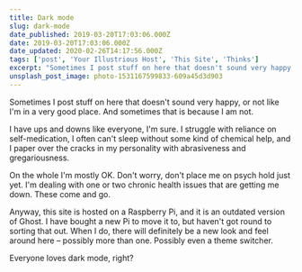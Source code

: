 ```yaml
---
title: Dark mode
slug: dark-mode
date_published: 2019-03-20T17:03:06.000Z
date: 2019-03-20T17:03:06.000Z
date_updated: 2020-02-26T14:17:56.000Z
tags: ['post', 'Your Illustrious Host', 'This Site', 'Thinks']
excerpt: "Sometimes I post stuff on here that doesn't sound very happy, or not like I'm in a very good place."
unsplash_post_image: photo-1531167599833-609a45d3d903
---
```


Sometimes I post stuff on here that doesn't sound very happy, or not like I'm in a very good place. And sometimes that is because I am not.

I have ups and downs like everyone, I'm sure. I struggle with reliance on self-medication, I often can't sleep without some kind of chemical help, and I paper over the cracks in my personality with abrasiveness and gregariousness.

On the whole I'm mostly OK. Don't worry, don't place me on psych hold just yet. I'm dealing with one or two chronic health issues that are getting me down. These come and go.

Anyway, this site is hosted on a Raspberry Pi, and it is an outdated version of Ghost. I have bought a new Pi to move it to, but haven't got round to sorting that out. When I do, there will definitely be a new look and feel around here – possibly more than one. Possibly even a theme switcher.

Everyone loves dark mode, right?
